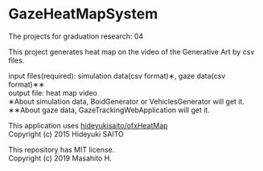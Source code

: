 # GazeHeatMapSystem
The projects for graduation research: 04

This project generates heat map on the video of the Generative Art by csv files.

input files(required): simulation data(csv format)&lowast;, gaze data(csv format)&lowast;&lowast;  
output file: heat map video  
&lowast;About simulation data, BoidGenerator or VehiclesGenerator will get it.  
&lowast;&lowast;About gaze data, GazeTrackingWebApplication will get it.



This application uses [hideyukisaito/ofxHeatMap](https://github.com/hideyukisaito/ofxHeatMap)  
Copyright (c) 2015 Hideyuki SAITO

This repository has MIT license.  
Copyright (c) 2019 Masahito H.
